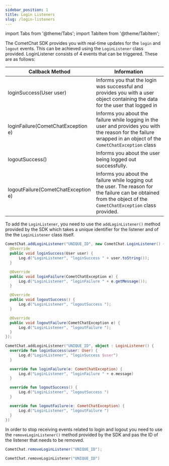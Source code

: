 ```yaml
---
sidebar_position: 1
title: Login Listeners
slug: /login-listeners
---
```


import Tabs from '@theme/Tabs';
import TabItem from '@theme/TabItem';

The CometChat SDK provides you with real-time updates for the `login` and `logout` events. This can be achieved using the `LoginListener` class provided. LoginListener consists of 4 events that can be triggered. These are as follows:

| Callback Method | Information | 
| ---- | ---- | 
| loginSuccess(User user) | Informs you that the login was successful and provides you with a user object containing the data for the user that logged in | 
| loginFailure(CometChatException e) | Informs you about the failure while logging in the user and provides you with the reason for the failure wrapped in an object of the `CometChatException` class | 
| logoutSuccess() | Informs you about the user being logged out successfully. | 
| logoutFailure(CometChatException e) | Informs you about the failure while logging out the user. The reason for the failure can be obtained from the object of the `CometChatException` class provided. | 


To add the `LoginListener`, you need to use the `addLoginListener()` method provided by the SDK which takes a unique identifier for the listener and of the the `LoginListener` class itself.

<Tabs>
<TabItem value="Java" label="Java">

  ```java
CometChat.addLoginListener("UNIQUE_ID", new CometChat.LoginListener() {
    @Override
    public void loginSuccess(User user) {
        Log.d("LoginListener", "loginSuccess " + user.toString());
    }

    @Override
    public void loginFailure(CometChatException e) {
        Log.d("LoginListener", "loginFailure " + e.getMessage());
    }

    @Override
    public void logoutSuccess() {
        Log.d("LoginListener", "logoutSuccess ");
    }

    @Override
    public void logoutFailure(CometChatException e) {
        Log.d("LoginListener", "logoutFailure ");
    }
});
  ```
</TabItem>
<TabItem value="Kotlin" label="Kotlin">

  ```kotlin
CometChat.addLoginListener("UNIQUE_ID", object : LoginListener() {
    override fun loginSuccess(user: User) {
        Log.d("LoginListener", "loginSuccess $user")
    }

    override fun loginFailure(e: CometChatException) {
        Log.d("LoginListener", "loginFailure " + e.message)
    }

    override fun logoutSuccess() {
        Log.d("LoginListener", "logoutSuccess ")
    }

    override fun logoutFailure(e: CometChatException) {
        Log.d("LoginListener", "logoutFailure ")
    }
})
  ```
</TabItem>
</Tabs>




In order to stop receiving events related to login and logout you need to use the `removeLoginListener()` method provided by the SDK and pas the ID of the listener that needs to be removed.

<Tabs>
<TabItem value="Java" label="Java">

  ```java
CometChat.removeLoginListener("UNIQUE_ID");  
  ```
</TabItem>
<TabItem value="Kotlin" label="Kotlin">

  ```kotlin
CometChat.removeLoginListener("UNIQUE_ID")
  ```
</TabItem>
</Tabs>
